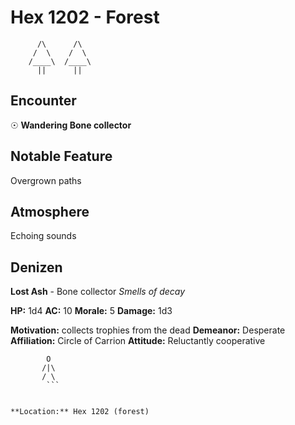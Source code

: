 # Hex 1202 - Forest
```
      /\      /\
     /  \    /  \
    /____\  /____\
      ||      ||
```

## Encounter

☉ **Wandering Bone collector**

## Notable Feature

Overgrown paths

## Atmosphere

Echoing sounds

## Denizen

**Lost Ash** - Bone collector
*Smells of decay*

**HP:** 1d4 **AC:** 10 **Morale:** 5
**Damage:** 1d3

**Motivation:** collects trophies from the dead
**Demeanor:** Desperate
**Affiliation:** Circle of Carrion
**Attitude:** Reluctantly cooperative

```
        O
       /|\
       / \
        ```


**Location:** Hex 1202 (forest)
